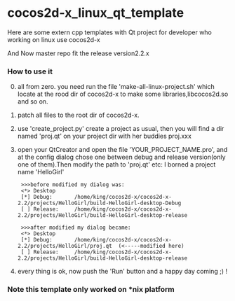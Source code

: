 cocos2d-x_linux_qt_template
===========================

Here are some extern cpp templates with Qt project for developer who working on linux use cocos2d-x

And Now master repo fit the release version2.2.x 

### How to use it
0) all from zero. you need run the file 'make-all-linux-project.sh' which locate at the rood dir of cocos2d-x to make 
   some libraries,libcocos2d.so and so on.
   
1) patch all files to the root dir of cocos2d-x.

2) use 'create_project.py' create a project as usual, then you will find a dir named 'proj.qt' on your project dir with      her buddies proj.xxx

3) open your QtCreator and open the file  'YOUR_PROJECT_NAME.pro', and at the config dialog chose one between debug and
   release version(only one of them).Then modify the path to 'proj.qt'
   etc:
        I borned a project name 'HelloGirl'
        
        >>>before modified my dialog was:
        <*> Desktop
        [*] Debug:       /home/king/cocos2d-x/cocos2d-x-2.2/projects/HelloGirl/build-HelloGirl-desktop-Debug
        [ ] Release:     /home/king/cocos2d-x/cocos2d-x-2.2/projects/HelloGirl/build-HelloGirl-desktop-release
        
        >>>after modified my dialog became:
        <*> Desktop
        [*] Debug:       /home/king/cocos2d-x/cocos2d-x-2.2/projects/HelloGirl/proj.qt  (<-----modified here)
        [ ] Release:     /home/king/cocos2d-x/cocos2d-x-2.2/projects/HelloGirl/build-HelloGirl-desktop-release

4) every thing is ok, now push the 'Run' button and a happy day coming ;) !

### Note this template only worked on *nix platform 
